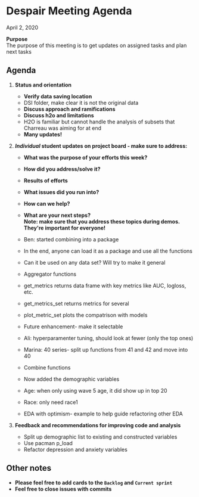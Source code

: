 # Despair Meeting Agenda

April 2, 2020

**Purpose**  
The purpose of this meeting is to get updates on assigned tasks and plan next tasks

## Agenda
1. **Status and orientation**
    - **Verify data saving location**
    - DSI folder, make clear it is not the original data
    - **Discuss approach and ramifications**
    - **Discuss h2o and limitations**
    - H2O is familiar but cannot handle the analysis of subsets that Charreau was aiming for at end
    - **Many updates!**  
    
2. **_Individual_ student updates on project board - make sure to address:**  
    - **What was the purpose of your efforts this week?**    
    - **How did you address/solve it?**  
    - **Results of efforts**  
    - **What issues did you run into?**  
    - **How can we help?**  
    - **What are your next steps?**    
   **Note:  make sure that you address these topics during demos.  They're important for everyone!**   

    - Ben: started combining into a package
    - In the end, anyone can load it as a package and use all the functions
    - Can it be used on any data set? Will try to make it general
    - Aggregator functions 
    - get_metrics returns data frame with key metrics like AUC, logloss, etc.
    - get_metrics_set returns metrics for several
    - plot_metric_set plots the compatrison with models
    - Future enhancement- make it selectable 
    - Ali: hyperparamenter tuning, should look at fewer (only the top ones)
    - Marina: 40 series- split up functions from 41 and 42 and move into 40
    - Combine functions
    - Now added the demographic variables
    - Age: when only using wave 5 age, it did show up in top 20
    - Race: only need race1
    - EDA with optimism- example to help guide refactoring other EDA
    
3. **Feedback and recommendations for improving code and analysis**
    - Split up demographic list to existing and constructed variables
    - Use pacman p_load 
    - Refactor depression and anxiety variables
    
## Other notes
- **Please feel free to add cards to the `Backlog` and `Current sprint`**
- **Feel free to close issues with commits**
